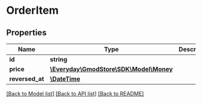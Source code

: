 # OrderItem

## Properties
Name | Type | Description | Notes
------------ | ------------- | ------------- | -------------
**id** | **string** |  | 
**price** | [**\Everyday\GmodStore\SDK\Model\Money**](Money.md) |  | 
**reversed_at** | [**\DateTime**](\DateTime.md) |  | [optional] 

[[Back to Model list]](../../README.md#documentation-for-models) [[Back to API list]](../../README.md#documentation-for-api-endpoints) [[Back to README]](../../README.md)

